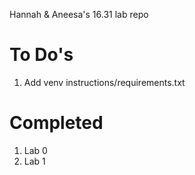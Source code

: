 Hannah &amp; Aneesa's 16.31 lab repo

# To Do's
1. Add venv instructions/requirements.txt

# Completed 
1. Lab 0
2. Lab 1
